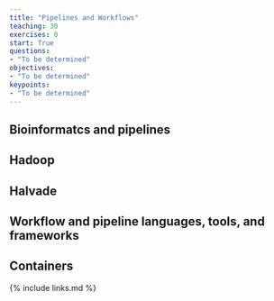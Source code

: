 ```yaml
---
title: "Pipelines and Workflows"
teaching: 30
exercises: 0
start: True
questions:
- "To be determined"
objectives:
- "To be determined"
keypoints:
- "To be determined"
---
```


## Bioinformatcs and pipelines

## Hadoop

## Halvade

## Workflow and pipeline languages, tools, and frameworks

## Containers

{% include links.md %}

